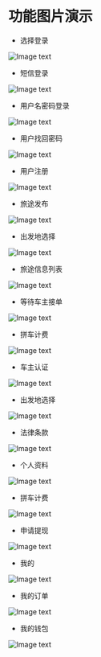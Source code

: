 # 功能图片演示

- 选择登录

![Image text](https://github.com/herman-hang/ShareJourney-Mobile-Client/raw/main/demo/选择登录.png)

- 短信登录

![Image text](https://github.com/herman-hang/ShareJourney-Mobile-Client/raw/main/demo/短信登录.png)

- 用户名密码登录

![Image text](https://github.com/herman-hang/ShareJourney-Mobile-Client/raw/main/demo/用户名密码登录.png)

- 用户找回密码

![Image text](https://github.com/herman-hang/ShareJourney-Mobile-Client/raw/main/demo/用户找回密码.png)

- 用户注册

![Image text](https://github.com/herman-hang/ShareJourney-Mobile-Client/raw/main/demo/用户注册.png)

- 旅途发布

![Image text](https://github.com/herman-hang/ShareJourney-Mobile-Client/raw/main/demo/旅途发布.png)

- 出发地选择

![Image text](https://github.com/herman-hang/ShareJourney-Mobile-Client/raw/main/demo/出发地选择.png)

- 旅途信息列表

![Image text](https://github.com/herman-hang/ShareJourney-Mobile-Client/raw/main/demo/旅途信息列表.png)

- 等待车主接单

![Image text](https://github.com/herman-hang/ShareJourney-Mobile-Client/raw/main/demo/等待车主接单.png)

- 拼车计费

![Image text](https://github.com/herman-hang/ShareJourney-Mobile-Client/raw/main/demo/拼车计费.png)

- 车主认证

![Image text](https://github.com/herman-hang/ShareJourney-Mobile-Client/raw/main/demo/车主认证.png)

- 出发地选择

![Image text](https://github.com/herman-hang/ShareJourney-Mobile-Client/raw/main/demo/出发地选择.png)

- 法律条款

![Image text](https://github.com/herman-hang/ShareJourney-Mobile-Client/raw/main/demo/法律条款.png)

- 个人资料

![Image text](https://github.com/herman-hang/ShareJourney-Mobile-Client/raw/main/demo/个人资料.png)

- 拼车计费

![Image text](https://github.com/herman-hang/ShareJourney-Mobile-Client/raw/main/demo/拼车计费.png)

- 申请提现

![Image text](https://github.com/herman-hang/ShareJourney-Mobile-Client/raw/main/demo/申请提现.png)

- 我的

![Image text](https://github.com/herman-hang/ShareJourney-Mobile-Client/raw/main/demo/我的.png)

- 我的订单

![Image text](https://github.com/herman-hang/ShareJourney-Mobile-Client/raw/main/demo/我的订单.png)

- 我的钱包

![Image text](https://github.com/herman-hang/ShareJourney-Mobile-Client/raw/main/demo/我的钱包.png)

